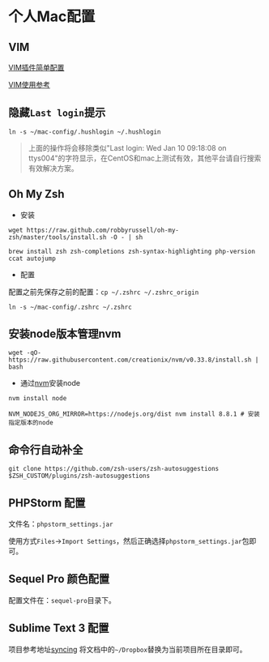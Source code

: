 # 个人Mac配置

## VIM

[VIM插件简单配置](.vim/README.md)

[VIM使用参考](vim.md)

## 隐藏`Last login`提示


```
ln -s ~/mac-config/.hushlogin ~/.hushlogin
```
> 上面的操作将会移除类似"Last login: Wed Jan 10 09:18:08 on ttys004"的字符显示，在CentOS和mac上测试有效，其他平台请自行搜索有效解决方案。

## Oh My Zsh

* 安装

```
wget https://raw.github.com/robbyrussell/oh-my-zsh/master/tools/install.sh -O - | sh

brew install zsh zsh-completions zsh-syntax-highlighting php-version ccat autojump
```

* 配置

配置之前先保存之前的配置：`cp ~/.zshrc ~/.zshrc_origin`

```
ln -s ~/mac-config/.zshrc ~/.zshrc
```

## 安装node版本管理nvm

```
wget -qO- https://raw.githubusercontent.com/creationix/nvm/v0.33.8/install.sh | bash
```

* 通过[nvm](https://github.com/creationix/nvm)安装node

```
nvm install node

NVM_NODEJS_ORG_MIRROR=https://nodejs.org/dist nvm install 8.8.1 # 安装指定版本的node
```


## 命令行自动补全


```
git clone https://github.com/zsh-users/zsh-autosuggestions $ZSH_CUSTOM/plugins/zsh-autosuggestions
```


## PHPStorm 配置

文件名：`phpstorm_settings.jar`

使用方式`Files`->`Import Settings`，然后正确选择`phpstorm_settings.jar`包即可。

## Sequel Pro 颜色配置

配置文件在：`sequel-pro`目录下。

## Sublime Text 3 配置

项目参考地址[syncing](https://packagecontrol.io/docs/syncing)
将文档中的`~/Dropbox`替换为当前项目所在目录即可。
